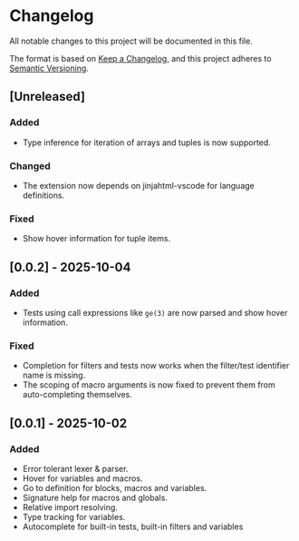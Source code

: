 # Changelog

All notable changes to this project will be documented in this file.

The format is based on [Keep a Changelog](https://keepachangelog.com/en/1.1.0/),
and this project adheres to [Semantic Versioning](https://semver.org/spec/v2.0.0.html).

## [Unreleased]

### Added

- Type inference for iteration of arrays and tuples is now supported.

### Changed

- The extension now depends on jinjahtml-vscode for language definitions.

### Fixed

- Show hover information for tuple items.

## [0.0.2] - 2025-10-04

### Added

- Tests using call expressions like `ge(3)` are now parsed and show hover information.

### Fixed

- Completion for filters and tests now works when the filter/test identifier name is missing.
- The scoping of macro arguments is now fixed to prevent them from auto-completing themselves.

## [0.0.1] - 2025-10-02

### Added

- Error tolerant lexer & parser.
- Hover for variables and macros.
- Go to definition for blocks, macros and variables.
- Signature help for macros and globals.
- Relative import resolving.
- Type tracking for variables.
- Autocomplete for built-in tests, built-in filters and variables
